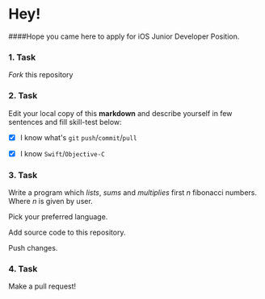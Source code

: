 # Hey!

####Hope you came here to apply for iOS Junior Developer Position.

### 1. Task
_Fork_ this repository

### 2. Task
Edit your local copy of this **markdown** and describe yourself in few sentences and fill skill-test below:

- [x] I know what's `git` `push`/`commit`/`pull` 
- [x] I know `Swift`/`Objective-C`


### 3. Task
Write a program which _lists_, _sums_ and _multiplies_ first _n_ fibonacci numbers. Where _n_ is given by user. 

Pick your preferred language. 


Add source code to this repository. 

Push changes.

### 4. Task
Make a pull request!